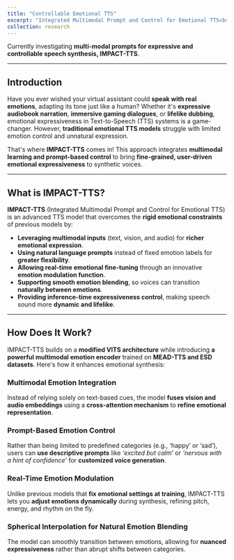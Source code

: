 ```yaml
---
title: "Controllable Emotional TTS"
excerpt: "Integrated Multimodal Prompt and Control for Emotional TTS<br/><img src='/images/emotion_module.png'>"
collection: research
---
```


<!-- ## Research in Controllable Emotional TTS -->
  Currently investigating **multi-modal prompts for expressive and controllable speech synthesis, IMPACT-TTS**. 
  <!-- Independently authored a **research paper, IMPACT-TTS**. -->
  <!-- which is **under review for ACL 2025**. -->

---

<!-- # IMPACT-TTS: Revolutionizing Emotional Speech Synthesis with Multimodal Control -->
<!-- # IMPACT-TTS: Integrated Multimodal Prompt and Control for Emotional TTS -->

## Introduction

Have you ever wished your virtual assistant could **speak with real emotions**, adapting its tone just like a human? Whether it's **expressive audiobook narration**, **immersive gaming dialogues**, or **lifelike dubbing**, emotional expressiveness in Text-to-Speech (TTS) systems is a game-changer. However, **traditional emotional TTS models** struggle with limited emotion control and unnatural expression.

That's where **IMPACT-TTS** comes in! This approach integrates **multimodal learning and prompt-based control** to bring **fine-grained, user-driven emotional expressiveness** to synthetic voices. 
<!-- Let’s dive into how this innovation is reshaping the future of TTS! -->

---

## What is IMPACT-TTS?

**IMPACT-TTS** (Integrated Multimodal Prompt and Control for Emotional TTS) is an advanced TTS model that overcomes the **rigid emotional constraints** of previous models by:

- **Leveraging multimodal inputs** (text, vision, and audio) for **richer emotional expression**.
- **Using natural language prompts** instead of fixed emotion labels for **greater flexibility**.
- **Allowing real-time emotional fine-tuning** through an innovative **emotion modulation function**.
- **Supporting smooth emotion blending**, so voices can transition **naturally between emotions**.
- **Providing inference-time expressiveness control**, making speech sound more **dynamic and lifelike**.

---

## How Does It Work?

IMPACT-TTS builds on a **modified VITS architecture** while introducing **a powerful multimodal emotion encoder** trained on **MEAD-TTS and ESD datasets**. Here's how it enhances emotional synthesis:

### Multimodal Emotion Integration
Instead of relying solely on text-based cues, the model **fuses vision and audio embeddings** using a **cross-attention mechanism** to **refine emotional representation**.

### Prompt-Based Emotion Control
Rather than being limited to predefined categories (e.g., ‘happy’ or ‘sad’), users can **use descriptive prompts** like *‘excited but calm’* or *‘nervous with a hint of confidence’* for **customized voice generation**.

### Real-Time Emotion Modulation
Unlike previous models that **fix emotional settings at training**, IMPACT-TTS lets you **adjust emotions dynamically** during synthesis, refining pitch, energy, and rhythm on the fly.

### Spherical Interpolation for Natural Emotion Blending
The model can smoothly transition between emotions, allowing for **nuanced expressiveness** rather than abrupt shifts between categories.

<!-- ---

## How Does It Perform? 🔥

We evaluated **IMPACT-TTS** using **both objective metrics and human listening tests**, and here’s what we found:

- **Higher MOS (Mean Opinion Score)** compared to MM-TTS and PromptTTS models.
- **Improved WavLM expressiveness scores**, leading to more **natural and engaging speech**.
- **More accurate emotion classification**, reducing ambiguity in synthesized emotional tones.
- **Superior adaptability** for unseen emotional expressions, thanks to its **prompt-based framework**.

👂 **Want to hear the difference?** (If possible, insert demo audio clips here!)

---

## What’s Next? 🚀

While IMPACT-TTS is a **huge leap forward**, there are **a few challenges** we aim to tackle:

### ⚠️ Limited Facial Expression Datasets
Some emotions, like *‘sorrowful eyes’*, may be misinterpreted due to overlapping features. We plan to **expand vision datasets** and refine emotion classification.

### ⚠️ Computational Efficiency
Large-scale multimodal models require **heavy processing power**. Future work includes **exploring lightweight alternatives** like **quantization and pruning**.

### ⚠️ Ethical Considerations
As TTS becomes more lifelike, **misuse risks increase**. We plan to integrate **audio watermarking and authenticity verification** to prevent unethical applications.

---

## Final Thoughts

IMPACT-TTS is **not just another TTS model**—it's a step toward making synthetic voices **truly expressive, adaptable, and human-like**. Whether you're a **researcher, developer, or enthusiast**, this work opens exciting new possibilities in **emotional AI voice synthesis**.

💬 **What do you think about emotion-driven TTS?** Drop a comment below and let's discuss the future of expressive speech synthesis! -->

<!-- 🔗 **Check out our research and code:** [Your Website Link] -->

